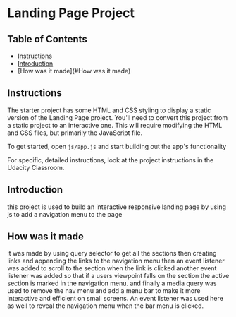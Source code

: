 # Landing Page Project

## Table of Contents

* [Instructions](#instructions)
* [Introduction](#Introduction)
* [How was it made](#How was it made)

## Instructions

The starter project has some HTML and CSS styling to display a static version of the Landing Page project. You'll need to convert this project from a static project to an interactive one. This will require modifying the HTML and CSS files, but primarily the JavaScript file.

To get started, open `js/app.js` and start building out the app's functionality

For specific, detailed instructions, look at the project instructions in the Udacity Classroom.
## Introduction

this project is used to build an interactive responsive landing page by using js to add a navigation menu to the page

## How was it made
it was made by using query selector to get all the sections then creating links and appending the links to the navigation menu then an event listener was added to scroll to the section when the link is clicked another event listener was added so that if a users viewpoint falls on the section the active section is marked in the navigation menu. and finally a media query was used to remove the nav menu and add a menu bar to make it more interactive and efficient on small screens. An event listener was used here as well to reveal the navigation menu when the bar menu is clicked.
